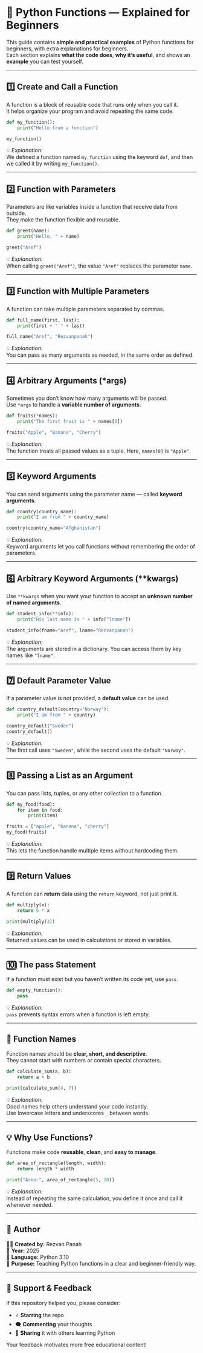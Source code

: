 # 🐍 Python Functions — Explained for Beginners

This guide contains **simple and practical examples** of Python functions for beginners, with extra explanations for beginners.  
Each section explains **what the code does**, **why it’s useful**, and shows an **example** you can test yourself.

---

## 1️⃣ Create and Call a Function
A function is a block of reusable code that runs only when you call it.  
It helps organize your program and avoid repeating the same code.  

```python
def my_function():
    print("Hello from a function")

my_function()
```
💡 *Explanation:*  
We defined a function named `my_function` using the keyword `def`, and then we called it by writing `my_function()`.

---

## 2️⃣ Function with Parameters
Parameters are like variables inside a function that receive data from outside.  
They make the function flexible and reusable.  

```python
def greet(name):
    print("Hello, " + name)

greet("Aref")
```
💡 *Explanation:*  
When calling `greet("Aref")`, the value `"Aref"` replaces the parameter `name`.

---

## 3️⃣ Function with Multiple Parameters
A function can take multiple parameters separated by commas.  

```python
def full_name(first, last):
    print(first + " " + last)

full_name("Aref", "Rezvanpanah")
```
💡 *Explanation:*  
You can pass as many arguments as needed, in the same order as defined.

---

## 4️⃣ Arbitrary Arguments (*args)
Sometimes you don’t know how many arguments will be passed.  
Use `*args` to handle a **variable number of arguments**.  

```python
def fruits(*names):
    print("The first fruit is " + names[0])

fruits("Apple", "Banana", "Cherry")
```
💡 *Explanation:*  
The function treats all passed values as a tuple. Here, `names[0]` is `"Apple"`.

---

## 5️⃣ Keyword Arguments
You can send arguments using the parameter name — called **keyword arguments**.  

```python
def country(country_name):
    print("I am from " + country_name)

country(country_name="Afghanistan")
```
💡 *Explanation:*  
Keyword arguments let you call functions without remembering the order of parameters.

---

## 6️⃣ Arbitrary Keyword Arguments (**kwargs)
Use `**kwargs` when you want your function to accept an **unknown number of named arguments**.  

```python
def student_info(**info):
    print("His last name is " + info["lname"])

student_info(fname="Aref", lname="Rezvanpanah")
```
💡 *Explanation:*  
The arguments are stored in a dictionary. You can access them by key names like `"lname"`.

---

## 7️⃣ Default Parameter Value
If a parameter value is not provided, a **default value** can be used.  

```python
def country_default(country="Norway"):
    print("I am from " + country)

country_default("Sweden")
country_default()
```
💡 *Explanation:*  
The first call uses `"Sweden"`, while the second uses the default `"Norway"`.

---

## 8️⃣ Passing a List as an Argument
You can pass lists, tuples, or any other collection to a function.  

```python
def my_food(food):
    for item in food:
        print(item)

fruits = ["apple", "banana", "cherry"]
my_food(fruits)
```
💡 *Explanation:*  
This lets the function handle multiple items without hardcoding them.

---

## 9️⃣ Return Values
A function can **return** data using the `return` keyword, not just print it.  

```python
def multiply(x):
    return 5 * x

print(multiply(3))
```
💡 *Explanation:*  
Returned values can be used in calculations or stored in variables.

---

## 🔟 The pass Statement
If a function must exist but you haven’t written its code yet, use `pass`.  

```python
def empty_function():
    pass
```
💡 *Explanation:*  
`pass` prevents syntax errors when a function is left empty.

---

## 🧩 Function Names
Function names should be **clear, short, and descriptive**.  
They cannot start with numbers or contain special characters.  

```python
def calculate_sum(a, b):
    return a + b

print(calculate_sum(4, 7))
```
💡 *Explanation:*  
Good names help others understand your code instantly.  
Use lowercase letters and underscores `_` between words.

---

## 💡 Why Use Functions?
Functions make code **reusable**, **clean**, and **easy to manage**.  

```python
def area_of_rectangle(length, width):
    return length * width

print("Area:", area_of_rectangle(5, 10))
```
💡 *Explanation:*  
Instead of repeating the same calculation, you define it once and call it whenever needed.

---

## 📎 Author
👩‍💻 **Created by:** Rezvan Panah  
📅 **Year:** 2025  
💬 **Language:** Python 3.10  
🎯 **Purpose:** Teaching Python functions in a clear and beginner-friendly way.

---

## 💖 Support & Feedback
If this repository helped you, please consider:
- ⭐ **Starring** the repo  
- 🗨️ **Commenting** your thoughts  
- 📢 **Sharing** it with others learning Python  

Your feedback motivates more free educational content!
